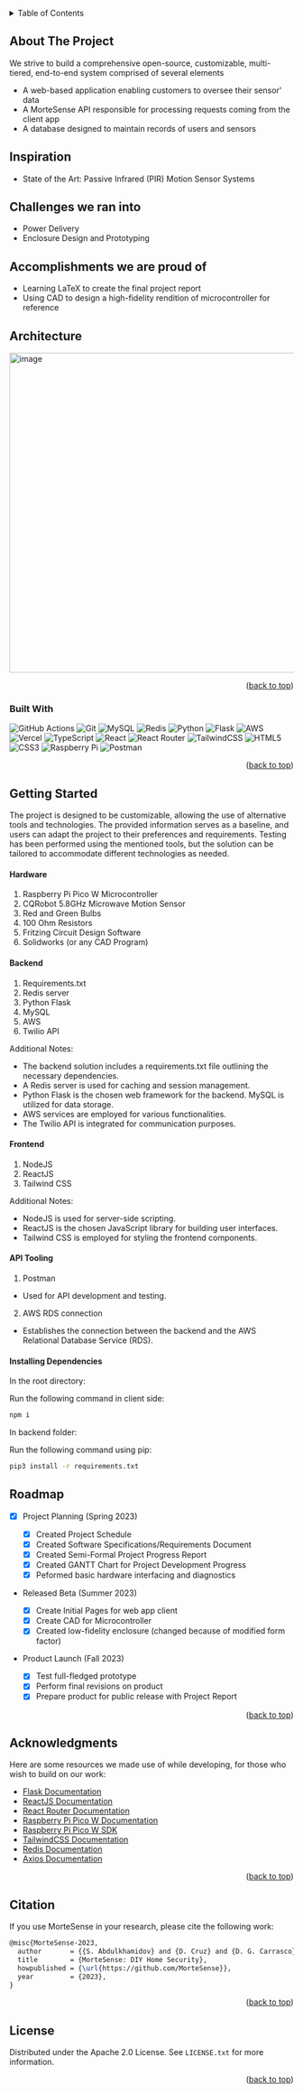 <a name="readme-top"></a>

<!-- [![Contributors][contributors-shield]][contributors-url] -->
<!-- [![Forks][forks-shield]][forks-url] -->
<!-- [![Stargazers][stars-shield]][stars-url] -->

<!-- TABLE OF CONTENTS -->
<details>
  <summary>Table of Contents</summary>
  <ol>
    <li><a href="#about-the-project">About The Project</a></li>
    <li><a href="#inspiration">Inspiration</a></li>
    <li><a href="#challenges-we-ran-into">Challenges we ran into</a></li>
    <li><a href="#accomplishments-we-are-proud-of">Accomplishments we're proud of</a>
      <ul>
        <li><a href="#built-with">Built With</a></li>
      </ul>
    </li>
    <li><a href="#getting-started">Getting Started</a>
      <ul>
        <li><a href="#prerequisites-and-installation">Prerequisites and Installation</a></li>
      </ul>
    </li>
    <li><a href="#roadmap">Roadmap</a></li>
    <li><a href="#acknowledgments">Acknowledgments</a></li>
    <li><a href="#citation">Citation</a></li>
    <li><a href="#license">License</a></li>
  </ol>
</details>

<!-- ABOUT THE PROJECT -->

## About The Project

<!-- [![Product Name Screen Shot][product-screenshot]](https://example.com) -->

We strive to build a comprehensive open-source, customizable, multi-tiered, end-to-end system comprised of several elements

- A web-based application enabling customers to oversee their sensor' data
- A MorteSense API responsible for processing requests coming from the client app
- A database designed to maintain records of users and sensors

## Inspiration

- State of the Art: Passive Infrared (PIR) Motion Sensor Systems

## Challenges we ran into

- Power Delivery
- Enclosure Design and Prototyping

## Accomplishments we are proud of

- Learning LaTeX to create the final project report
- Using CAD to design a high-fidelity rendition of microcontroller for reference

## Architecture

<img width="567" alt="image" src="https://github.com/diego-ruben-cruz/MorteSense/assets/22685770/ce273ef4-fefb-475e-800a-c3fdb1f1103f">

<p align="right">(<a href="#readme-top">back to top</a>)</p>

### Built With

![GitHub Actions](https://img.shields.io/badge/github%20actions-%232671E5.svg?style=for-the-badge&logo=githubactions&logoColor=white)
![Git](https://img.shields.io/badge/git-%23F05033.svg?style=for-the-badge&logo=git&logoColor=white)
![MySQL](https://img.shields.io/badge/mysql-%2300f.svg?style=for-the-badge&logo=mysql&logoColor=white)
![Redis](https://img.shields.io/badge/redis-%23DD0031.svg?style=for-the-badge&logo=redis&logoColor=white)
![Python](https://img.shields.io/badge/python-3670A0?style=for-the-badge&logo=python&logoColor=ffdd54)
![Flask](https://img.shields.io/badge/flask-%23000.svg?style=for-the-badge&logo=flask&logoColor=white)
![AWS](https://img.shields.io/badge/AWS-%23FF9900.svg?style=for-the-badge&logo=amazon-aws&logoColor=white)
![Vercel](https://img.shields.io/badge/vercel-%23000000.svg?style=for-the-badge&logo=vercel&logoColor=white)
![TypeScript](https://img.shields.io/badge/typescript-%23007ACC.svg?style=for-the-badge&logo=typescript&logoColor=white)
![React](https://img.shields.io/badge/react-%2320232a.svg?style=for-the-badge&logo=react&logoColor=%2361DAFB)
![React Router](https://img.shields.io/badge/React_Router-CA4245?style=for-the-badge&logo=react-router&logoColor=white)
![TailwindCSS](https://img.shields.io/badge/tailwindcss-%2338B2AC.svg?style=for-the-badge&logo=tailwind-css&logoColor=white)
![HTML5](https://img.shields.io/badge/html5-%23E34F26.svg?style=for-the-badge&logo=html5&logoColor=white)
![CSS3](https://img.shields.io/badge/css3-%231572B6.svg?style=for-the-badge&logo=css3&logoColor=white)
![Raspberry Pi](https://img.shields.io/badge/-RaspberryPi-C51A4A?style=for-the-badge&logo=Raspberry-Pi)
![Postman](https://img.shields.io/badge/Postman-FF6C37?style=for-the-badge&logo=postman&logoColor=white)

<p align="right">(<a href="#readme-top">back to top</a>)</p>

<!-- GETTING STARTED -->

## Getting Started

The project is designed to be customizable, allowing the use of alternative tools and technologies. The provided information serves as a baseline, and users can adapt the project to their preferences and requirements. Testing has been performed using the mentioned tools, but the solution can be tailored to accommodate different technologies as needed.

#### Hardware

1. Raspberry Pi Pico W Microcontroller
2. CQRobot 5.8GHz Microwave Motion Sensor
3. Red and Green Bulbs
4. 100 Ohm Resistors
5. Fritzing Circuit Design Software
6. Solidworks (or any CAD Program)

#### Backend

1. Requirements.txt
2. Redis server
3. Python Flask
4. MySQL
5. AWS
6. Twilio API

Additional Notes:
* The backend solution includes a requirements.txt file outlining the necessary dependencies.
* A Redis server is used for caching and session management.
* Python Flask is the chosen web framework for the backend.
MySQL is utilized for data storage.
* AWS services are employed for various functionalities.
* The Twilio API is integrated for communication purposes.

#### Frontend

1. NodeJS
2. ReactJS
3. Tailwind CSS

Additional Notes:
* NodeJS is used for server-side scripting.
* ReactJS is the chosen JavaScript library for building user interfaces.
* Tailwind CSS is employed for styling the frontend components.

#### API Tooling

1. Postman
* Used for API development and testing.

2. AWS RDS connection
* Establishes the connection between the backend and the AWS Relational Database Service (RDS).

#### Installing Dependencies

In the root directory:

Run the following command in client side:

```cmd
npm i
```

In backend folder:

Run the following command using pip:

```cmd
pip3 install -r requirements.txt
```

<!-- ROADMAP -->

## Roadmap

- [x] Project Planning (Spring 2023)

  - [x] Created Project Schedule
  - [x] Created Software Specifications/Requirements Document
  - [x] Created Semi-Formal Project Progress Report
  - [x] Created GANTT Chart for Project Development Progress
  - [x] Peformed basic hardware interfacing and diagnostics

- Released Beta (Summer 2023)

  - [x] Create Initial Pages for web app client
  - [x] Create CAD for Microcontroller
  - [x] Created low-fidelity enclosure (changed because of modified form factor)

- Product Launch (Fall 2023)
  - [x] Test full-fledged prototype
  - [x] Perform final revisions on product
  - [x] Prepare product for public release with Project Report

<p align="right">(<a href="#readme-top">back to top</a>)</p>

<!-- ACKNOWLEDGMENTS -->

## Acknowledgments

Here are some resources we made use of while developing, for those who wish to build on our work:

- [Flask Documentation](https://flask.palletsprojects.com/)
- [ReactJS Documentation](https://reactjs.org/)
- [React Router Documentation](https://reactrouter.com/)
- [Raspberry Pi Pico W Documentation](https://www.raspberrypi.org/documentation/pico/)
- [Raspberry Pi Pico W SDK](https://github.com/raspberrypi/pico-sdk/)
- [TailwindCSS Documentation](https://tailwindcss.com/docs)
- [Redis Documentation](https://redis.io/documentation)
- [Axios Documentation](https://axios-http.com/docs/intro)

<p align="right">(<a href="#readme-top">back to top</a>)</p>

## Citation

If you use MorteSense in your research, please cite the following work:

```tex
@misc{MorteSense-2023,
  author       = {{S. Abdulkhamidov} and {D. Cruz} and {D. G. Carrasco} and {S. Gevorgyan}},
  title        = {MorteSense: DIY Home Security},
  howpublished = {\url{https://github.com/MorteSense}},
  year         = {2023},
}
```

<p align="right">(<a href="#readme-top">back to top</a>)</p>

<!-- LICENSE -->

## License

Distributed under the Apache 2.0 License. See `LICENSE.txt` for more information.

<p align="right">(<a href="#readme-top">back to top</a>)</p>

<!-- MARKDOWN LINKS & IMAGES -->
<!-- https://www.markdownguide.org/basic-syntax/#reference-style-links -->

[contributors-shield]: https://img.shields.io/github/contributors/diego-ruben-cruz/readme.svg?style=for-the-badge
[contributors-url]: https://github.com/diego-ruben-cruz/MorteSense/graphs/contributors
[forks-shield]: https://img.shields.io/github/forks/diego-ruben-cruz/readme.svg?style=for-the-badge
[forks-url]: https://github.com/diego-ruben-cruz/MorteSense/forks
[stars-shield]: https://img.shields.io/github/stars/diego-ruben-cruz/readme.svg?style=for-the-badge
[stars-url]: https://github.com/diego-ruben-cruz/MorteSense/stargazers
[issues-shield]: https://img.shields.io/github/issues/diego-ruben-cruz/readme.svg?style=for-the-badge
[issues-url]: https://github.com/diego-ruben-cruz/MorteSense/issues
[license-shield]: https://img.shields.io/github/license/diego-ruben-cruz/readme.svg?style=for-the-badge
[license-url]: https://github.com/diego-ruben-cruz/MorteSense/blob/master/LICENSE
